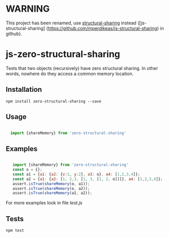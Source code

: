 # WARNING

This project has been renamed, use [structural-sharing](https://www.npmjs.com/package/structural-sharing) instead
([js-structural-sharing] (https://github.com/mperdikeas/js-structural-sharing) in github).


# js-zero-structural-sharing
Tests that two objects (recursively) have zero structural sharing. In other words, nowhere do they access a common memory location.

## Installation


    npm install zero-structural-sharing --save


## Usage

```javascript

  import {shareMemory} from 'zero-structural-sharing'

```

## Examples
```javascript

   import {shareMemory} from 'zero-structural-sharing'
   const o = {};
   const a1 = {a1: {a2: {v:1, y:2}, a3: o}, a4: [1,2,3,4]};
   const a2 = {a1: {a2: [1, 2,3, [1, 3, [1, 2, o]]]}, a4: [1,2,3,4]};           
   assert.isTrue(shareMemory(o, a1));
   assert.isTrue(shareMemory(o, a2));
   assert.isTrue(shareMemory(a1, a2));           

```

For more examples look in file *test.js*


## Tests

    npm test

